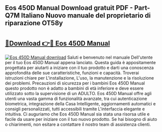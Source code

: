 ## Eos 450D Manual Download gratuit PDF - Part-Q7M Italiano Nuovo manuale del proprietario di riparazione OT58y

# <h2><a href="http://df9g55.blite.top/?on=Eos+450D+Manual">🔗Download 👉🔴 Eos 450D Manual</a></h2>

[![Eos 450D Manual download](https://i.imgur.com/lujVjoI.png)](http://df9g55.blite.top/?on=Eos+450D+Manual)
Saluti e benvenuto nel manuale Dell'utente per il tuo Eos 450D Manual appena lanciato. Questa guida è appositamente progettata per aiutarti a iniziare con il tuo prodotto e darti una conoscenza approfondita delle sue caratteristiche, funzioni e capacità. Troverai istruzioni chiare per L'installazione, L'uso, la manutenzione e la risoluzione dei problemi. Precauzioni di sicurezza per i bambini Eos 450D Manual questo prodotto non è adatto a bambini di età inferiore e deve essere utilizzato sotto la supervisione di un ADULTO. Eos 450D Manual offre agli utenti una vasta gamma di funzionalità avanzate, tra cui autenticazione biometrica, integrazione della Casa Intelligente, aggiornamenti automatici e consigli personalizzati, tutti accessibili tramite L'interfaccia elegante e intuitiva. Ci auguriamo che Eos 450D Manual sia stata una risorsa utile e facile da usare per iniziare con il tuo nuovo prodotto. Se hai bisogno di aiuto o chiarimenti, non esitare a contattare il nostro team di assistenza clienti.
